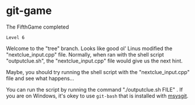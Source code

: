 git-game
========

The FifthGame completed

``Level 6``

Welcome to the "tree" branch. 
Looks like good ol' Linus modified the "nextclue_input.cpp" file. 
Normally, when ran with the shell script "outputclue.sh", the "nextclue_input.cpp" file would give us the next hint.

Maybe, you should try running the shell script with the "nextclue_input.cpp" file and see what happens...

You can run the script by running the command "./outputclue.sh FILE" .
If you are on Windows, it's okey to use `git-bash` that is installed with [msysgit](https://msysgit.github.io/).

